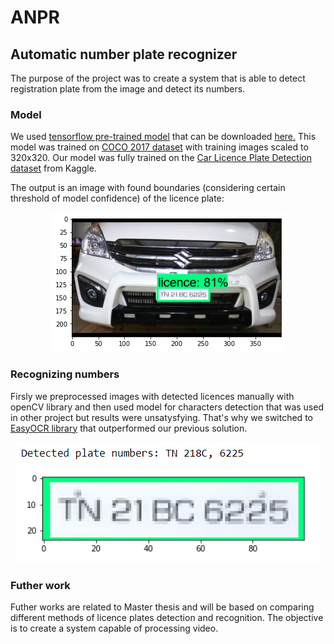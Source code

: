 # ANPR

## Automatic number plate recognizer

The purpose of the project was to create a system that is able to detect registration plate from the image and detect its numbers. 

### Model
We used [tensorflow pre-trained model](https://github.com/tensorflow/models) that can be downloaded [here.](http://download.tensorflow.org/models/object_detection/tf2/20200711/ssd_mobilenet_v2_fpnlite_320x320_coco17_tpu-8.tar.gz)
This model was trained on [COCO 2017 dataset](https://www.kaggle.com/datasets/awsaf49/coco-2017-dataset) with training images scaled to 320x320. 
Our model was fully trained on the [Car Licence Plate Detection dataset](https://www.kaggle.com/datasets/andrewmvd/car-plate-detection?resource=download) from Kaggle. 

The output is an image with found boundaries (considering certain threshold of model confidence) of the licence plate: <br />
<p align="center">
  <img src="example_detection.png"/>
</p>
  
### Recognizing numbers
Firsly we preprocessed images with detected licences manually with openCV library and then used model for characters detection that was used in other project but results were unsatysfying. 
That's why we switched to [EasyOCR library](https://github.com/JaidedAI/EasyOCR) that outperformed our previous solution. <br />
<p align="center">
  <img src="example_recognition.png"/>
</p>

### Futher work
Futher works are related to Master thesis and will be based on comparing different methods of licence plates detection and recognition. The objective is to create a system capable of processing video.
